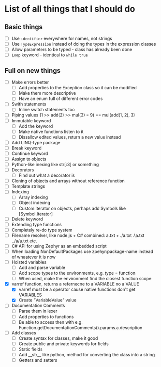 # List of all things that I should do  

## Basic things
- [ ] Use `identifier` everywhere for names, not strings
- [ ] Use `TypeExpression` instead of doing the types in the expression classes
- [ ] Allow parameters to be typed - class has already been done
- [ ] `Loop` keyword - identical to `while true`

## Full on new things
- [ ] Make errors better
	- [ ] Add properties to the Exception class so it can be modified
	- [ ] Make them more descriptive
	- [ ] Have an enum full of different error codes
- [ ] Swith statements
	- [ ] Inline switch statements too
- [ ] Piping values (1 >> add(2) >> mul(3) = 9) == mul(add(1, 2), 3)
- [ ] Immutable keyword
	- [ ] Add the keyword
	- [ ] Make native functions listen to it
	- [ ] Dissallow edited values, return a new value instead
- [ ] Add LINQ-type package
- [ ] Break keyword
- [ ] Continue keyword
- [ ] Assign to objects
- [ ] Python-like inexing like str[:3] or something
- [ ] Decorators
	- [ ] Find out what a decorator is
- [ ] Cloning of objects and arrays without reference function
- [ ] Template strings
- [ ] Indexing
	- [ ] Array indexing
	- [ ] Object indexing
	- [ ] Custom iterator on objects, perhaps add Symbols like [Symbol.Iterator]
- [ ] Delete keyword
- [ ] Extending type functions
- [ ] Completely re-do type system
- [ ] Filename resolver, like node.js + C# combined: a.txt + ./a.txt .\a.txt ../a/a.txt etc.
- [ ] C# API for using Zephyr as an embedded script
- [ ] When loading NonDefaultPackages use zpehyr:package-name instead of whaatever it is now
- [ ] Hoisted variables
	- [ ] Add and parse variable
	- [ ] Add scope types to the environments, e.g. type = function
	- [ ] When used, make the environment find the closest function scope
- [x] varref function, returns a refernecne to a VARIABLE no a VALUE
	- [x] varref must be a operator cause native functions don't get VARIABLES
	- [x] Create "VariableValue" value
- [ ] Documentation Comments
	- [ ] Parse them in lexer
	- [ ] Add properties to functions
	- [ ] Be able to access then with e.g. Function.getDocumentationComments().params.a.description
- [ ] Add classes
	- [ ] Create syntax for classes, make it good
	- [ ] Create public and private keywords for fields
	- [ ] Static fields
	- [ ] Add \_\_str\_\_ like python, method for converting the class into a string
	- [ ] Getters and setters
